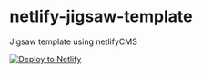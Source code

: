 # netlify-jigsaw-template
Jigsaw template using netlifyCMS


<!-- Markdown snippet -->
[![Deploy to Netlify](https://www.netlify.com/img/deploy/button.svg)](https://app.netlify.com/start/deploy?repository=https://github.com/Hiralthakkarhr2495/staticpress.io)
